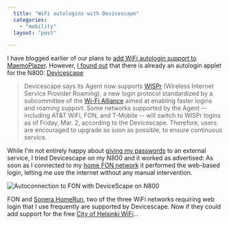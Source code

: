 ```yaml
---
  title: "WiFi autologins with Devicescape"
  categories: 
    - "mobility"
  layout: "post"

---
```

I have blogged earlier of our plans to [add WiFi autologin support to MaemoPlazer][1]. However, [I found out][2] that there is already an autologin applet for the N800: [Devicescape][3]

> Devicescape says its Agent now supports [WISPr][9] (Wireless Internet Service Provider Roaming), a new login protocol standardized by a subcommittee of the [Wi-Fi Alliance][4] aimed at enabling faster logins and roaming support. Some networks supported by the Agent -- including AT&T WiFi, FON, and T-Mobile -- will switch to WISPr logins as of Friday, Mar. 2, according to the Devicescape. Therefore, users are encouraged to upgrade as soon as possible, to ensure continuous service. 

While I'm not entirely happy about [giving my passwords][5] to an external service, I tried Devicescape on my N800 and it worked as advertised: As soon as I connected to my [home FON network][6] it performed the web-based login, letting me use the internet without any manual intervention.

![Autoconnection to FON with DeviceScape on N800](http://bergie.iki.fi/midcom-serveattachmentguid-dd3cd090cb6811dbb4b52b6af57038053805/devicescape_n800_small.jpg)

FON and [Sonera HomeRun][7], two of the three WiFi networks requiring web login that I use frequently are supported by Devicescape. Now if they could add support for the free [City of Helsinki WiFi][8]...

[1]: http://bergie.iki.fi/blog/maemo_plazer_released.html
[2]: http://www.linuxdevices.com/news/NS4622554621.html
[3]: http://www.devicescape.com/download/
[4]: http://www.wi-fi.org/
[5]: http://www.devicescape.com/learnmore/started.php
[6]: http://bergie.iki.fi/blog/fon-for-free-in-finland.html
[7]: http://www.homerun.telia.com/eng/start/
[8]: http://www.hel.fi/wps/portal/Helsinki_en/Artikkeli?WCM_GLOBAL_CONTEXT=/en/Helsinki/City+government/City+administration+and+economy/Transactions/WLAN
[9]: http://english.martinvarsavsky.net/fon/fon-improves-wifi-log-on-.html